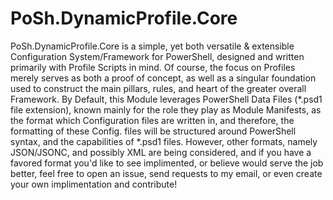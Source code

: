 # PoSh.DynamicProfile.Core
PoSh.DynamicProfile.Core is a simple, yet  both versatile &amp; extensible Configuration System/Framework for PowerShell, designed and written primarily with Profile Scripts in mind. Of course, the focus on Profiles merely serves as both a proof of concept, as well as a singular foundation used to construct the main pillars, rules, and heart of the greater overall Framework. By Default, this Module leverages PowerShell Data Files (*.psd1 file extension), known mainly for the role they play as Module Manifests, as the format which Configuration files are written in, and therefore, the formatting of these Config. files will be structured around PowerShell syntax, and the capabilities of *.psd1 files. However, other formats, namely JSON/JSONC, and possibly XML are being considered, and if you have a favored format you'd like to see implimented, or believe would serve the job better, feel free to open an issue, send requests to my email, or even create your own implimentation and contribute!
